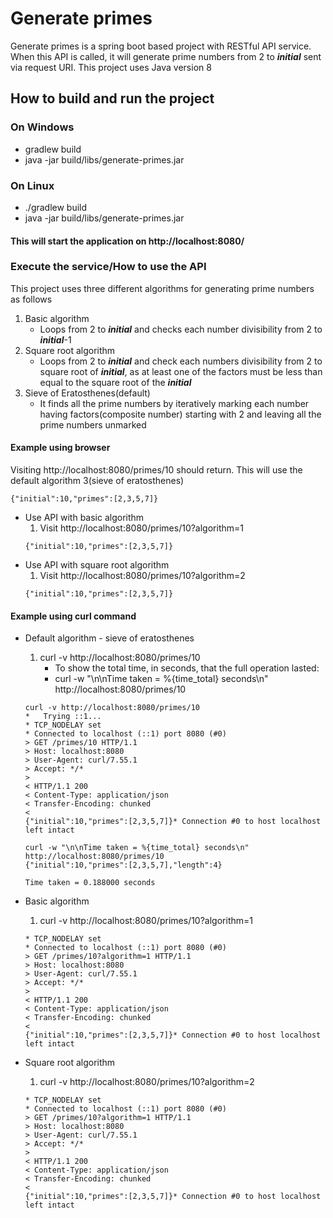 # Generate primes
Generate primes is a spring boot based project with RESTful API service. When this API is called, it will generate prime numbers from 2 to ***initial*** sent via request URI.
This project uses Java version 8

## How to build and run the project
### On Windows
* gradlew build
* java -jar build/libs/generate-primes.jar
### On Linux
* ./gradlew build
* java -jar build/libs/generate-primes.jar
#### This will start the application on http://localhost:8080/

### Execute the service/How to use the API
This project uses three different algorithms for generating prime numbers as follows
1. Basic algorithm
    * Loops from 2 to ***initial*** and checks each number divisibility from 2 to ***initial***-1
2. Square root algorithm
    * Loops from 2 to ***initial*** and check each numbers divisibility from 2 to square root of ***initial***, as at least one of the factors must be less than equal to the square root of the ***initial***
3. Sieve of Eratosthenes(default)
    * It finds all the prime numbers by iteratively marking each number having factors(composite number) starting with 2 and leaving all the prime numbers unmarked

#### Example using browser
Visiting http://localhost:8080/primes/10 should return. This will use the default algorithm 3(sieve of eratosthenes)
```
{"initial":10,"primes":[2,3,5,7]}
```
* Use API with basic algorithm 
  1. Visit http://localhost:8080/primes/10?algorithm=1
    ```
    {"initial":10,"primes":[2,3,5,7]}
    ```
* Use API with square root algorithm
    1. Visit http://localhost:8080/primes/10?algorithm=2
    ```
    {"initial":10,"primes":[2,3,5,7]}
    ```  


#### Example using curl command
* Default algorithm - sieve of eratosthenes
    1. curl -v http://localhost:8080/primes/10
        * To show the total time, in seconds, that the full operation lasted:
        * curl -w "\n\nTime taken = %{time_total} seconds\n" http://localhost:8080/primes/10
    ```
    curl -v http://localhost:8080/primes/10
    *   Trying ::1...
    * TCP_NODELAY set
    * Connected to localhost (::1) port 8080 (#0)
    > GET /primes/10 HTTP/1.1
    > Host: localhost:8080
    > User-Agent: curl/7.55.1
    > Accept: */*
    >
    < HTTP/1.1 200
    < Content-Type: application/json
    < Transfer-Encoding: chunked
    <
    {"initial":10,"primes":[2,3,5,7]}* Connection #0 to host localhost left intact
    ```
  
    ```
    curl -w "\n\nTime taken = %{time_total} seconds\n" http://localhost:8080/primes/10
    {"initial":10,"primes":[2,3,5,7],"length":4}

    Time taken = 0.188000 seconds
    ```
  
* Basic algorithm
    1. curl -v http://localhost:8080/primes/10?algorithm=1
    ```*   Trying ::1...
    * TCP_NODELAY set
    * Connected to localhost (::1) port 8080 (#0)
    > GET /primes/10?algorithm=1 HTTP/1.1
    > Host: localhost:8080
    > User-Agent: curl/7.55.1
    > Accept: */*
    >
    < HTTP/1.1 200
    < Content-Type: application/json
    < Transfer-Encoding: chunked
    <
    {"initial":10,"primes":[2,3,5,7]}* Connection #0 to host localhost left intact
    ```
* Square root algorithm
    1. curl -v http://localhost:8080/primes/10?algorithm=2
    ```*   Trying ::1...
    * TCP_NODELAY set
    * Connected to localhost (::1) port 8080 (#0)
    > GET /primes/10?algorithm=1 HTTP/1.1
    > Host: localhost:8080
    > User-Agent: curl/7.55.1
    > Accept: */*
    >
    < HTTP/1.1 200
    < Content-Type: application/json
    < Transfer-Encoding: chunked
    <
    {"initial":10,"primes":[2,3,5,7]}* Connection #0 to host localhost left intact
    ```  

